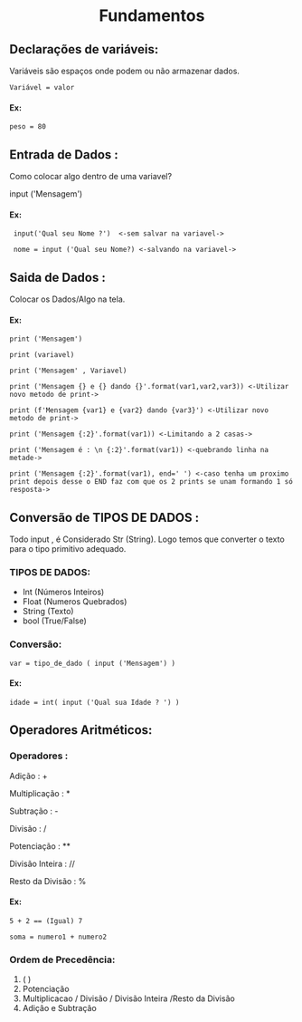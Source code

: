<h1 align=center> Fundamentos  </h1>

## Declarações de variáveis:
<p>Variáveis são espaços onde podem ou não armazenar dados.</p>

```
Variável = valor
```

#### **Ex**:
```
peso = 80
```

## Entrada de Dados :
<p>Como colocar algo dentro de uma variavel?</p>
input ('Mensagem')

#### **Ex**:
```
 input('Qual seu Nome ?')  <-sem salvar na variavel->

 nome = input ('Qual seu Nome?) <-salvando na variavel->
```

## Saida de Dados :
<p>Colocar os Dados/Algo na tela.</p>

#### **Ex**:
```
print ('Mensagem') 

print (variavel)

print ('Mensagem' , Variavel)

print ('Mensagem {} e {} dando {}'.format(var1,var2,var3)) <-Utilizar novo metodo de print->

print (f'Mensagem {var1} e {var2} dando {var3}') <-Utilizar novo metodo de print->

print ('Mensagem {:2}'.format(var1)) <-Limitando a 2 casas->

print ('Mensagem é : \n {:2}'.format(var1)) <-quebrando linha na metade->

print ('Mensagem {:2}'.format(var1), end=' ') <-caso tenha um proximo print depois desse o END faz com que os 2 prints se unam formando 1 só resposta->

```

## Conversão de TIPOS DE DADOS :
<p>Todo input , é Considerado Str (String). Logo temos que converter o texto para o tipo primitivo adequado. </p>

### TIPOS DE DADOS:

* Int (Números Inteiros)
* Float (Numeros Quebrados)
* String (Texto)
* bool (True/False)

### Conversão:

```
var = tipo_de_dado ( input ('Mensagem') )
```

#### Ex:
```
idade = int( input ('Qual sua Idade ? ') )
```

## Operadores Aritméticos:

### Operadores :
<p>Adição : + </p>
<p>Multiplicação : * </p>
<p>Subtração : - </p>
<p>Divisão : / </p>
<p>Potenciação : ** </p>
<p>Divisão Inteira : // </p>
<p>Resto da Divisão : % </p>

#### **Ex**:
```
5 + 2 == (Igual) 7

soma = numero1 + numero2
```
### Ordem de Precedência:

1. ( )
2. Potenciação
3. Multiplicacao / Divisão / Divisão Inteira /Resto da Divisão
4. Adição e Subtração
